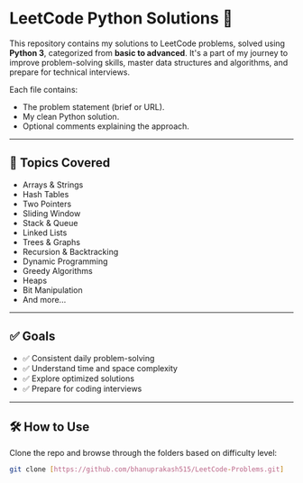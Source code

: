 # LeetCode Python Solutions 🚀

This repository contains my solutions to LeetCode problems, solved using **Python 3**, categorized from **basic to advanced**. It's a part of my journey to improve problem-solving skills, master data structures and algorithms, and prepare for technical interviews.






Each file contains:
- The problem statement (brief or URL).
- My clean Python solution.
- Optional comments explaining the approach.

---

## 🧠 Topics Covered

- Arrays & Strings
- Hash Tables
- Two Pointers
- Sliding Window
- Stack & Queue
- Linked Lists
- Trees & Graphs
- Recursion & Backtracking
- Dynamic Programming
- Greedy Algorithms
- Heaps
- Bit Manipulation
- And more...

---

## ✅ Goals

- ✅ Consistent daily problem-solving
- ✅ Understand time and space complexity
- ✅ Explore optimized solutions
- ✅ Prepare for coding interviews

---

## 🛠️ How to Use

Clone the repo and browse through the folders based on difficulty level:

```bash
git clone [https://github.com/bhanuprakash515/LeetCode-Problems.git]
